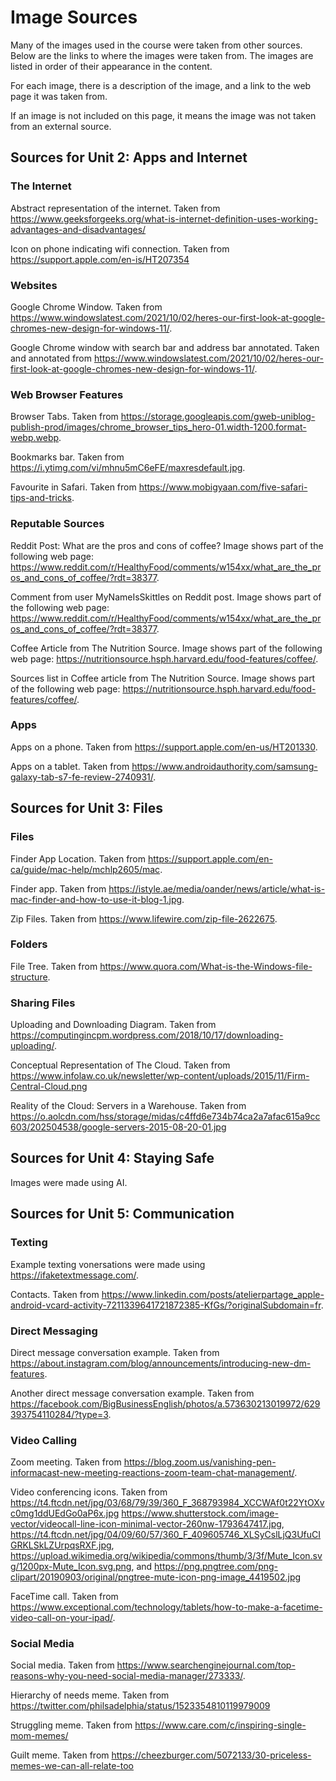 # Image Sources

Many of the images used in the course were taken from other sources. Below are the links to where the images were taken from. The images are listed in order of their appearance in the content.

For each image, there is a description of the image, and a link to the web page it was taken from.

If an image is not included on this page, it means the image was not taken from an external source.

## Sources for Unit 2: Apps and Internet

### The Internet

Abstract representation of the internet. Taken from https://www.geeksforgeeks.org/what-is-internet-definition-uses-working-advantages-and-disadvantages/

Icon on phone indicating wifi connection. Taken from https://support.apple.com/en-is/HT207354

### Websites

Google Chrome Window. Taken from https://www.windowslatest.com/2021/10/02/heres-our-first-look-at-google-chromes-new-design-for-windows-11/.

Google Chrome window with search bar and address bar annotated. Taken and annotated from https://www.windowslatest.com/2021/10/02/heres-our-first-look-at-google-chromes-new-design-for-windows-11/.

### Web Browser Features

Browser Tabs. Taken from https://storage.googleapis.com/gweb-uniblog-publish-prod/images/chrome_browser_tips_hero-01.width-1200.format-webp.webp.

Bookmarks bar. Taken from https://i.ytimg.com/vi/mhnu5mC6eFE/maxresdefault.jpg.

Favourite in Safari. Taken from https://www.mobigyaan.com/five-safari-tips-and-tricks.

### Reputable Sources

Reddit Post: What are the pros and cons of coffee? Image shows part of the following web page: https://www.reddit.com/r/HealthyFood/comments/w154xx/what_are_the_pros_and_cons_of_coffee/?rdt=38377.

Comment from user MyNameIsSkittles on Reddit post. Image shows part of the following web page: https://www.reddit.com/r/HealthyFood/comments/w154xx/what_are_the_pros_and_cons_of_coffee/?rdt=38377.

Coffee Article from The Nutrition Source. Image shows part of the following web page: https://nutritionsource.hsph.harvard.edu/food-features/coffee/.

Sources list in Coffee article from The Nutrition Source. Image shows part of the following web page: https://nutritionsource.hsph.harvard.edu/food-features/coffee/.

### Apps

Apps on a phone. Taken from https://support.apple.com/en-us/HT201330.

Apps on a tablet. Taken from https://www.androidauthority.com/samsung-galaxy-tab-s7-fe-review-2740931/.

## Sources for Unit 3: Files

### Files

Finder App Location. Taken from https://support.apple.com/en-ca/guide/mac-help/mchlp2605/mac.

Finder app. Taken from https://istyle.ae/media/oander/news/article/what-is-mac-finder-and-how-to-use-it-blog-1.jpg.

Zip Files. Taken from https://www.lifewire.com/zip-file-2622675.

### Folders

File Tree. Taken from https://www.quora.com/What-is-the-Windows-file-structure.

### Sharing Files

Uploading and Downloading Diagram. Taken from https://computingincpm.wordpress.com/2018/10/17/downloading-uploading/.

Conceptual Representation of The Cloud. Taken from https://www.infolaw.co.uk/newsletter/wp-content/uploads/2015/11/Firm-Central-Cloud.png

Reality of the Cloud: Servers in a Warehouse. Taken from https://o.aolcdn.com/hss/storage/midas/c4ffd6e734b74ca2a7afac615a9cc603/202504538/google-servers-2015-08-20-01.jpg

## Sources for Unit 4: Staying Safe

Images were made using AI.

## Sources for Unit 5: Communication

### Texting

Example texting vonersations were made using https://ifaketextmessage.com/.

Contacts. Taken from https://www.linkedin.com/posts/atelierpartage_apple-android-vcard-activity-7211339641721872385-KfGs/?originalSubdomain=fr.

### Direct Messaging

Direct message conversation example. Taken from https://about.instagram.com/blog/announcements/introducing-new-dm-features.

Another direct message conversation example. Taken from https://facebook.com/BigBusinessEnglish/photos/a.573630213019972/629393754110284/?type=3.

### Video Calling

Zoom meeting. Taken from https://blog.zoom.us/vanishing-pen-informacast-new-meeting-reactions-zoom-team-chat-management/.

Video conferencing icons. Taken from https://t4.ftcdn.net/jpg/03/68/79/39/360_F_368793984_XCCWAf0t22YtOXvc0mg1ddUEdGo0aP6x.jpg
https://www.shutterstock.com/image-vector/videocall-line-icon-minimal-vector-260nw-1793647417.jpg,
https://t4.ftcdn.net/jpg/04/09/60/57/360_F_409605746_XLSyCslLjQ3UfuCIGRKLSkLZUrpqsRXF.jpg,
https://upload.wikimedia.org/wikipedia/commons/thumb/3/3f/Mute_Icon.svg/1200px-Mute_Icon.svg.png, and
https://png.pngtree.com/png-clipart/20190903/original/pngtree-mute-icon-png-image_4419502.jpg

FaceTime call. Taken from https://www.exceptional.com/technology/tablets/how-to-make-a-facetime-video-call-on-your-ipad/.

### Social Media

Social media. Taken from https://www.searchenginejournal.com/top-reasons-why-you-need-social-media-manager/273333/.

Hierarchy of needs meme. Taken from https://twitter.com/philsadelphia/status/1523354810119979009

Struggling meme. Taken from https://www.care.com/c/inspiring-single-mom-memes/

Guilt meme. Taken from https://cheezburger.com/5072133/30-priceless-memes-we-can-all-relate-too
